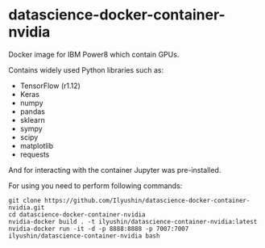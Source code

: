 # datascience-docker-container-nvidia
Docker image for IBM Power8 which contain GPUs.

Contains widely used Python libraries such as:
* TensorFlow (r1.12)
* Keras
* numpy               
* pandas
* sklearn
* sympy
* scipy 
* matplotlib
* requests

And for interacting with the container Jupyter was pre-installed.

For using you need to perform following commands:
```
git clone https://github.com/Ilyushin/datascience-docker-container-nvidia.git
cd datascience-docker-container-nvidia
nvidia-docker build . -t ilyushin/datascience-container-nvidia:latest
nvidia-docker run -it -d -p 8888:8888 -p 7007:7007 ilyushin/datascience-container-nvidia bash
```